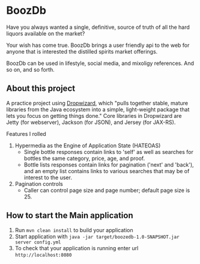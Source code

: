 # BoozDb

Have you always wanted a single, definitive, source of truth of all the hard liquors available on the market?  

Your wish has come true. BoozDb brings a user friendly api to the web for anyone that is interested 
the distilled spirits market offerings.  

BoozDb can be used in lifestyle, social media, and mixoligy references. And so on, and so forth. 

## About this project
A practice project using [Dropwizard](https://www.dropwizard.io/en/latest/), which "pulls together stable, 
mature libraries from the Java ecosystem into a simple, light-weight package that lets you focus on getting things done." 
Core libraries in Dropwizard are Jetty (for webserver), Jackson (for JSON), and Jersey (for JAX-RS). 

Features I rolled  
1. Hypermedia as the Engine of Application State (HATEOAS)
   - Single bottle responses contain links to 'self' as well as searches for bottles the same category, 
   price, age, and proof.
   - Bottle lists responses contain links for pagination ('next' and 'back'), and an empty list contains links to
   various searches that may be of interest to the user. 
1. Pagination controls 
   - Caller can control page size and page number; default page size is 25. 

How to start the Main application
---

1. Run `mvn clean install` to build your application
1. Start application with `java -jar target/boozedb-1.0-SNAPSHOT.jar server config.yml`
1. To check that your application is running enter url `http://localhost:8080`
